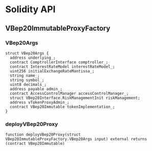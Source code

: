 # Solidity API

## VBep20ImmutableProxyFactory

### VBep20Args

```solidity
struct VBep20Args {
  address underlying_;
  contract ComptrollerInterface comptroller_;
  contract InterestRateModel interestRateModel_;
  uint256 initialExchangeRateMantissa_;
  string name_;
  string symbol_;
  uint8 decimals_;
  address payable admin_;
  contract AccessControlManager accessControlManager_;
  struct VBep20Interface.RiskManagementInit riskManagement;
  address vTokenProxyAdmin_;
  contract VBep20Immutable tokenImplementation_;
}
```

### deployVBep20Proxy

```solidity
function deployVBep20Proxy(struct VBep20ImmutableProxyFactory.VBep20Args input) external returns (contract VBep20Immutable)
```

